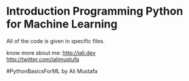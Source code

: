 Introduction Programming Python for Machine Learning
=====================================================

All of the code is  given in specific files.

know more about me:
http://iali.dev <br>
http://twitter.com/ialimustufa

#PythonBasicsForML by Ali Mustafa 
